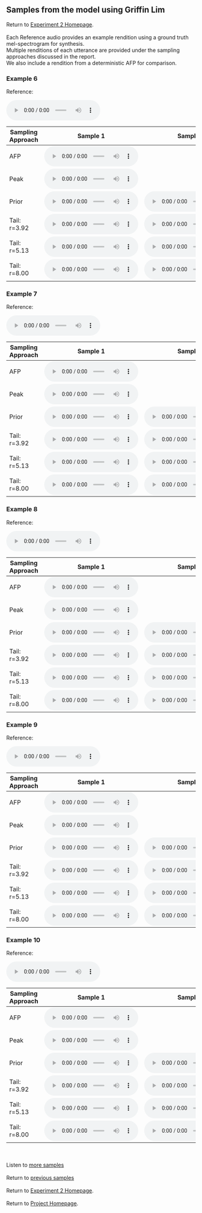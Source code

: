 <!-- exp 1a -->

## Samples from the model using Griffin Lim

Return to [Experiment 2 Homepage](https://ljlj9.github.io/mscproject/experiment_2_test.html).
<br><br>
Each Reference audio provides an example rendition using a ground truth mel-spectrogram for synthesis.
<br>
Multiple renditions of each utterance are provided under the sampling approaches discussed in the report.
<br> We also include a rendition from a deterministic AFP for comparison.
### Example 6

Reference:          
<p><audio src="Experiment2/Example6/reference.wav" controls style="width: 250px;"></audio></p>

| Sampling Approach | Sample 1 | Sample 2 | Sample 3 | Sample 4 | Sample 5 |
| --- | --- | --- | --- | --- | --- |
| AFP | <audio src="afp_web_samples/Example6.wav" controls style="width: 250px;"></audio> | | | | |
| Peak  | <audio src="Experiment2/Example6/peak/sample_1.wav" controls style="width: 250px;"></audio> | | | | |
| Prior | <audio src="Experiment2/Example6/prior/sample_1.wav" controls style="width: 250px;"></audio> | <audio src="Experiment2/Example6/prior/sample_2.wav" controls style="width: 250px;"></audio> | <audio src="Experiment2/Example6/prior/sample_3.wav" controls style="width: 250px;"></audio> | <audio src="Experiment2/Example6/prior/sample_4.wav" controls style="width: 250px;"></audio> | <audio src="Experiment2/Example6/prior/sample_5.wav" controls style="width: 250px;"></audio> |
| Tail: r=3.92 | <audio src="Experiment2/Example6/tail392/sample_1.wav" controls style="width: 250px;"></audio> | <audio src="Experiment2/Example6/tail392/sample_2.wav" controls style="width: 250px;"></audio> | <audio src="Experiment2/Example6/tail392/sample_3.wav" controls style="width: 250px;"></audio> | <audio src="Experiment2/Example6/tail392/sample_4.wav" controls style="width: 250px;"></audio> | <audio src="Experiment2/Example6/tail392/sample_5.wav" controls style="width: 250px;"></audio> |
| Tail: r=5.13 | <audio src="Experiment2/Example6/tail513/sample_1.wav" controls style="width: 250px;"></audio> | <audio src="Experiment2/Example6/tail513/sample_2.wav" controls style="width: 250px;"></audio> | <audio src="Experiment2/Example6/tail513/sample_3.wav" controls style="width: 250px;"></audio> | <audio src="Experiment2/Example6/tail513/sample_4.wav" controls style="width: 250px;"></audio> | <audio src="Experiment2/Example6/tail513/sample_5.wav" controls style="width: 250px;"></audio> |
| Tail: r=8.00 | <audio src="Experiment2/Example6/tail8/sample_1.wav" controls style="width: 250px;"></audio> | <audio src="Experiment2/Example6/tail8/sample_2.wav" controls style="width: 250px;"></audio> | <audio src="Experiment2/Example6/tail8/sample_3.wav" controls style="width: 250px;"></audio> | <audio src="Experiment2/Example6/tail8/sample_4.wav" controls style="width: 250px;"></audio> | <audio src="Experiment2/Example6/tail8/sample_5.wav" controls style="width: 250px;"></audio> |

### Example 7

Reference:          
<p><audio src="Experiment2/Example7/reference.wav" controls style="width: 250px;"></audio></p>

| Sampling Approach | Sample 1 | Sample 2 | Sample 3 | Sample 4 | Sample 5 |
| --- | --- | --- | --- | --- | --- |
| AFP | <audio src="afp_web_samples/Example7.wav" controls style="width: 250px;"></audio> | | | | |
| Peak  | <audio src="Experiment2/Example7/peak/sample_1.wav" controls style="width: 250px;"></audio> | | | | |
| Prior | <audio src="Experiment2/Example7/prior/sample_1.wav" controls style="width: 250px;"></audio> | <audio src="Experiment2/Example7/prior/sample_2.wav" controls style="width: 250px;"></audio> | <audio src="Experiment2/Example7/prior/sample_3.wav" controls style="width: 250px;"></audio> | <audio src="Experiment2/Example7/prior/sample_4.wav" controls style="width: 250px;"></audio> | <audio src="Experiment2/Example7/prior/sample_5.wav" controls style="width: 250px;"></audio> |
| Tail: r=3.92 | <audio src="Experiment2/Example7/tail392/sample_1.wav" controls style="width: 250px;"></audio> | <audio src="Experiment2/Example7/tail392/sample_2.wav" controls style="width: 250px;"></audio> | <audio src="Experiment2/Example7/tail392/sample_3.wav" controls style="width: 250px;"></audio> | <audio src="Experiment2/Example7/tail392/sample_4.wav" controls style="width: 250px;"></audio> | <audio src="Experiment2/Example7/tail392/sample_5.wav" controls style="width: 250px;"></audio> |
| Tail: r=5.13 | <audio src="Experiment2/Example7/tail513/sample_1.wav" controls style="width: 250px;"></audio> | <audio src="Experiment2/Example7/tail513/sample_2.wav" controls style="width: 250px;"></audio> | <audio src="Experiment2/Example7/tail513/sample_3.wav" controls style="width: 250px;"></audio> | <audio src="Experiment2/Example7/tail513/sample_4.wav" controls style="width: 250px;"></audio> | <audio src="Experiment2/Example7/tail513/sample_5.wav" controls style="width: 250px;"></audio> |
| Tail: r=8.00 | <audio src="Experiment2/Example7/tail8/sample_1.wav" controls style="width: 250px;"></audio> | <audio src="Experiment2/Example7/tail8/sample_2.wav" controls style="width: 250px;"></audio> | <audio src="Experiment2/Example7/tail8/sample_3.wav" controls style="width: 250px;"></audio> | <audio src="Experiment2/Example7/tail8/sample_4.wav" controls style="width: 250px;"></audio> | <audio src="Experiment2/Example7/tail8/sample_5.wav" controls style="width: 250px;"></audio> |

### Example 8

Reference:          
<p><audio src="Experiment2/Example8/reference.wav" controls style="width: 250px;"></audio></p>

| Sampling Approach | Sample 1 | Sample 2 | Sample 3 | Sample 4 | Sample 5 |
| --- | --- | --- | --- | --- | --- |
| AFP | <audio src="afp_web_samples/Example8.wav" controls style="width: 250px;"></audio> | | | | |
| Peak  | <audio src="Experiment2/Example8/peak/sample_1.wav" controls style="width: 250px;"></audio> | | | | |
| Prior | <audio src="Experiment2/Example8/prior/sample_1.wav" controls style="width: 250px;"></audio> | <audio src="Experiment2/Example8/prior/sample_2.wav" controls style="width: 250px;"></audio> | <audio src="Experiment2/Example8/prior/sample_3.wav" controls style="width: 250px;"></audio> | <audio src="Experiment2/Example8/prior/sample_4.wav" controls style="width: 250px;"></audio> | <audio src="Experiment2/Example8/prior/sample_5.wav" controls style="width: 250px;"></audio> |
| Tail: r=3.92 | <audio src="Experiment2/Example8/tail392/sample_1.wav" controls style="width: 250px;"></audio> | <audio src="Experiment2/Example8/tail392/sample_2.wav" controls style="width: 250px;"></audio> | <audio src="Experiment2/Example8/tail392/sample_3.wav" controls style="width: 250px;"></audio> | <audio src="Experiment2/Example8/tail392/sample_4.wav" controls style="width: 250px;"></audio> | <audio src="Experiment2/Example8/tail392/sample_5.wav" controls style="width: 250px;"></audio> |
| Tail: r=5.13 | <audio src="Experiment2/Example8/tail513/sample_1.wav" controls style="width: 250px;"></audio> | <audio src="Experiment2/Example8/tail513/sample_2.wav" controls style="width: 250px;"></audio> | <audio src="Experiment2/Example8/tail513/sample_3.wav" controls style="width: 250px;"></audio> | <audio src="Experiment2/Example8/tail513/sample_4.wav" controls style="width: 250px;"></audio> | <audio src="Experiment2/Example8/tail513/sample_5.wav" controls style="width: 250px;"></audio> |
| Tail: r=8.00 | <audio src="Experiment2/Example8/tail8/sample_1.wav" controls style="width: 250px;"></audio> | <audio src="Experiment2/Example8/tail8/sample_2.wav" controls style="width: 250px;"></audio> | <audio src="Experiment2/Example8/tail8/sample_3.wav" controls style="width: 250px;"></audio> | <audio src="Experiment2/Example8/tail8/sample_4.wav" controls style="width: 250px;"></audio> | <audio src="Experiment2/Example8/tail8/sample_5.wav" controls style="width: 250px;"></audio> |

### Example 9

Reference:          
<p><audio src="Experiment2/Example9/reference.wav" controls style="width: 250px;"></audio></p>

| Sampling Approach | Sample 1 | Sample 2 | Sample 3 | Sample 4 | Sample 5 |
| --- | --- | --- | --- | --- | --- |
| AFP | <audio src="afp_web_samples/Example9.wav" controls style="width: 250px;"></audio> | | | | |
| Peak  | <audio src="Experiment2/Example9/peak/sample_1.wav" controls style="width: 250px;"></audio> | | | | |
| Prior | <audio src="Experiment2/Example9/prior/sample_1.wav" controls style="width: 250px;"></audio> | <audio src="Experiment2/Example9/prior/sample_2.wav" controls style="width: 250px;"></audio> | <audio src="Experiment2/Example9/prior/sample_3.wav" controls style="width: 250px;"></audio> | <audio src="Experiment2/Example9/prior/sample_4.wav" controls style="width: 250px;"></audio> | <audio src="Experiment2/Example9/prior/sample_5.wav" controls style="width: 250px;"></audio> |
| Tail: r=3.92 | <audio src="Experiment2/Example9/tail392/sample_1.wav" controls style="width: 250px;"></audio> | <audio src="Experiment2/Example9/tail392/sample_2.wav" controls style="width: 250px;"></audio> | <audio src="Experiment2/Example9/tail392/sample_3.wav" controls style="width: 250px;"></audio> | <audio src="Experiment2/Example9/tail392/sample_4.wav" controls style="width: 250px;"></audio> | <audio src="Experiment2/Example9/tail392/sample_5.wav" controls style="width: 250px;"></audio> |
| Tail: r=5.13 | <audio src="Experiment2/Example9/tail513/sample_1.wav" controls style="width: 250px;"></audio> | <audio src="Experiment2/Example9/tail513/sample_2.wav" controls style="width: 250px;"></audio> | <audio src="Experiment2/Example9/tail513/sample_3.wav" controls style="width: 250px;"></audio> | <audio src="Experiment2/Example9/tail513/sample_4.wav" controls style="width: 250px;"></audio> | <audio src="Experiment2/Example9/tail513/sample_5.wav" controls style="width: 250px;"></audio> |
| Tail: r=8.00 | <audio src="Experiment2/Example9/tail8/sample_1.wav" controls style="width: 250px;"></audio> | <audio src="Experiment2/Example9/tail8/sample_2.wav" controls style="width: 250px;"></audio> | <audio src="Experiment2/Example9/tail8/sample_3.wav" controls style="width: 250px;"></audio> | <audio src="Experiment2/Example9/tail8/sample_4.wav" controls style="width: 250px;"></audio> | <audio src="Experiment2/Example9/tail8/sample_5.wav" controls style="width: 250px;"></audio> |

### Example 10

Reference:          
<p><audio src="Experiment2/Example10/reference.wav" controls style="width: 250px;"></audio></p>

| Sampling Approach | Sample 1 | Sample 2 | Sample 3 | Sample 4 | Sample 5 |
| --- | --- | --- | --- | --- | --- |
| AFP | <audio src="afp_web_samples/Example10.wav" controls style="width: 250px;"></audio> | | | | |
| Peak  | <audio src="Experiment2/Example10/peak/sample_1.wav" controls style="width: 250px;"></audio> | | | | |
| Prior | <audio src="Experiment2/Example10/prior/sample_1.wav" controls style="width: 250px;"></audio> | <audio src="Experiment2/Example10/prior/sample_2.wav" controls style="width: 250px;"></audio> | <audio src="Experiment2/Example10/prior/sample_3.wav" controls style="width: 250px;"></audio> | <audio src="Experiment2/Example10/prior/sample_4.wav" controls style="width: 250px;"></audio> | <audio src="Experiment2/Example10/prior/sample_5.wav" controls style="width: 250px;"></audio> |
| Tail: r=3.92 | <audio src="Experiment2/Example10/tail392/sample_1.wav" controls style="width: 250px;"></audio> | <audio src="Experiment2/Example10/tail392/sample_2.wav" controls style="width: 250px;"></audio> | <audio src="Experiment2/Example10/tail392/sample_3.wav" controls style="width: 250px;"></audio> | <audio src="Experiment2/Example10/tail392/sample_4.wav" controls style="width: 250px;"></audio> | <audio src="Experiment2/Example10/tail392/sample_5.wav" controls style="width: 250px;"></audio> |
| Tail: r=5.13 | <audio src="Experiment2/Example10/tail513/sample_1.wav" controls style="width: 250px;"></audio> | <audio src="Experiment2/Example10/tail513/sample_2.wav" controls style="width: 250px;"></audio> | <audio src="Experiment2/Example10/tail513/sample_3.wav" controls style="width: 250px;"></audio> | <audio src="Experiment2/Example10/tail513/sample_4.wav" controls style="width: 250px;"></audio> | <audio src="Experiment2/Example10/tail513/sample_5.wav" controls style="width: 250px;"></audio> |
| Tail: r=8.00 | <audio src="Experiment2/Example10/tail8/sample_1.wav" controls style="width: 250px;"></audio> | <audio src="Experiment2/Example10/tail8/sample_2.wav" controls style="width: 250px;"></audio> | <audio src="Experiment2/Example10/tail8/sample_3.wav" controls style="width: 250px;"></audio> | <audio src="Experiment2/Example10/tail8/sample_4.wav" controls style="width: 250px;"></audio> | <audio src="Experiment2/Example10/tail8/sample_5.wav" controls style="width: 250px;"></audio> |


<br><br>
Listen to [more samples](https://ljlj9.github.io/mscproject/experiment_2_iii.html)
<br><br>
Return to [previous samples](https://ljlj9.github.io/mscproject/experiment_2_i.html)
<br><br>
Return to [Experiment 2 Homepage](https://ljlj9.github.io/mscproject/experiment_2_test.html).
<br><br>
Return to [Project Homepage](https://ljlj9.github.io/mscproject/index.html).
